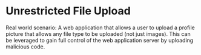 # Unrestricted File Upload

Real world scenario:  A web application that allows a user to upload a profile picture that allows any file type to be uploaded (not just images). This can be leveraged to gain full control of the web application server by uploading malicious code.
